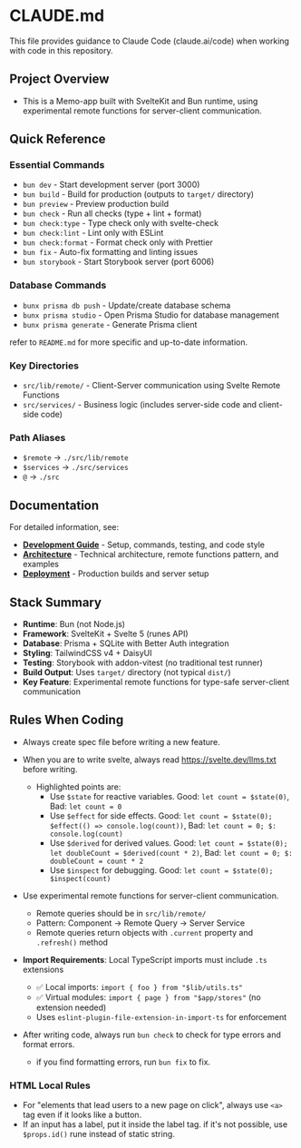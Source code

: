 # CLAUDE.md

This file provides guidance to Claude Code (claude.ai/code) when working with code in this repository.

## Project Overview

- This is a Memo-app built with SvelteKit and Bun runtime, using experimental remote functions for server-client communication.

## Quick Reference

### Essential Commands

- `bun dev` - Start development server (port 3000)
- `bun build` - Build for production (outputs to `target/` directory)
- `bun preview` - Preview production build
- `bun check` - Run all checks (type + lint + format)
- `bun check:type` - Type check only with svelte-check
- `bun check:lint` - Lint only with ESLint
- `bun check:format` - Format check only with Prettier
- `bun fix` - Auto-fix formatting and linting issues
- `bun storybook` - Start Storybook server (port 6006)

### Database Commands

- `bunx prisma db push` - Update/create database schema
- `bunx prisma studio` - Open Prisma Studio for database management
- `bunx prisma generate` - Generate Prisma client

refer to `README.md` for more specific and up-to-date information.

### Key Directories

- `src/lib/remote/` - Client-Server communication using Svelte Remote Functions
- `src/services/` - Business logic (includes server-side code and client-side code)

### Path Aliases

- `$remote` → `./src/lib/remote`
- `$services` → `./src/services`
- `@` → `./src`

## Documentation

For detailed information, see:

- **[Development Guide](docs/development.md)** - Setup, commands, testing, and code style
- **[Architecture](docs/architecture.md)** - Technical architecture, remote functions pattern, and examples
- **[Deployment](docs/deployment.md)** - Production builds and server setup

## Stack Summary

- **Runtime**: Bun (not Node.js)
- **Framework**: SvelteKit + Svelte 5 (runes API)
- **Database**: Prisma + SQLite with Better Auth integration
- **Styling**: TailwindCSS v4 + DaisyUI
- **Testing**: Storybook with addon-vitest (no traditional test runner)
- **Build Output**: Uses `target/` directory (not typical `dist/`)
- **Key Feature**: Experimental remote functions for type-safe server-client communication

## Rules When Coding

- Always create spec file before writing a new feature.

- When you are to write svelte, always read <https://svelte.dev/llms.txt> before writing.
  - Highlighted points are:
    - Use `$state` for reactive variables. Good: `let count = $state(0)`, Bad: `let count = 0`
    - Use `$effect` for side effects. Good: `let count = $state(0); $effect(() => console.log(count))`, Bad: `let count = 0; $: console.log(count)`
    - Use `$derived` for derived values. Good: `let count = $state(0); let doubleCount = $derived(count * 2)`, Bad: `let count = 0; $: doubleCount = count * 2`
    - Use `$inspect` for debugging. Good: `let count = $state(0); $inspect(count)`

- Use experimental remote functions for server-client communication.
  - Remote queries should be in `src/lib/remote/`
  - Pattern: Component → Remote Query → Server Service
  - Remote queries return objects with `.current` property and `.refresh()` method

- **Import Requirements**: Local TypeScript imports must include `.ts` extensions
  - ✅ Local imports: `import { foo } from "$lib/utils.ts"`
  - ✅ Virtual modules: `import { page } from "$app/stores"` (no extension needed)
  - Uses `eslint-plugin-file-extension-in-import-ts` for enforcement

- After writing code, always run `bun check` to check for type errors and format errors.
  - if you find formatting errors, run `bun fix` to fix.

### HTML Local Rules

- For "elements that lead users to a new page on click", always use `<a>` tag even if it looks like a button.
- If an input has a label, put it inside the label tag. if it's not possible, use `$props.id()` rune instead of static string.

